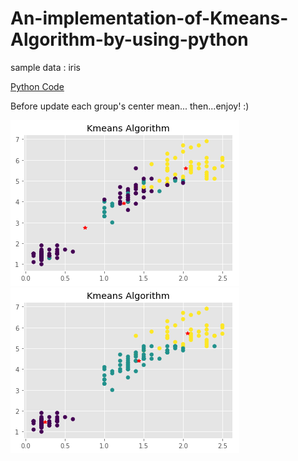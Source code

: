 # An-implementation-of-Kmeans-Algorithm-by-using-python
sample data : iris

[Python Code](https://github.com/CubatLin/An-implementation-of-Kmeans-Algorithm-by-using-python/blob/master/kmeans.py)

Before update each group's center mean...                    then...enjoy! :)

![image](https://github.com/CubatLin/An-implementation-of-Kmeans-Algorithm-by-using-python/blob/master/kmeans_before.png)
![image](https://github.com/CubatLin/An-implementation-of-Kmeans-Algorithm-by-using-python/blob/master/kmeans_after.png)
